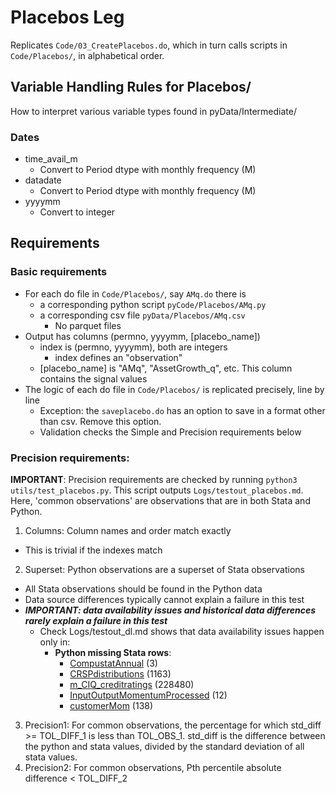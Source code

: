 # Placebos Leg

Replicates `Code/03_CreatePlacebos.do`, which in turn calls scripts in `Code/Placebos/`, in alphabetical order.

## Variable Handling Rules for Placebos/

How to interpret various variable types found in pyData/Intermediate/

### Dates
- time_avail_m  
    - Convert to Period dtype with monthly frequency (M)
- datadate
    - Convert to Period dtype with monthly frequency (M)
- yyyymm
    - Convert to integer

## Requirements

### Basic requirements
- For each do file in `Code/Placebos/`, say `AMq.do` there is
  - a corresponding python script `pyCode/Placebos/AMq.py`
  - a corresponding csv file `pyData/Placebos/AMq.csv`
    - No parquet files
- Output has columns (permno, yyyymm, [placebo_name])
  - index is (permno, yyyymm), both are integers
    - index defines an "observation"
  - [placebo_name] is "AMq", "AssetGrowth_q", etc. This column contains the signal values
- The logic of each do file in `Code/Placebos/` is replicated precisely, line by line
  - Exception: the `saveplacebo.do` has an option to save in a format other than csv. Remove this option.
  - Validation checks the Simple and Precision requirements below

### Precision requirements:
**IMPORTANT**: Precision requirements are checked by running `python3 utils/test_placebos.py`. This script outputs `Logs/testout_placebos.md`. Here, 'common observations' are observations that are in both Stata and Python.

1. Columns: Column names and order match exactly
  - This is trivial if the indexes match
2. Superset: Python observations are a superset of Stata observations
  - All Stata observations should be found in the Python data
  - Data source differences typically cannot explain a failure in this test
  - ***IMPORTANT: data availability issues and historical data differences rarely explain a failure in this test***
      - Check Logs/testout_dl.md shows that data availability issues happen only in:
        - **Python missing Stata rows**:
          - [CompustatAnnual](#compustatannual) (3)
          - [CRSPdistributions](#crspdistributions) (1163)
          - [m_CIQ_creditratings](#mciqcreditratings) (228480)
          - [InputOutputMomentumProcessed](#inputoutputmomentumprocessed) (12)
          - [customerMom](#customermom) (138)      
3. Precision1: For common observations, the percentage for which std_diff >= TOL_DIFF_1 is less than TOL_OBS_1. std_diff is the difference between the python and stata values, divided by the standard deviation of all stata values.
4. Precision2: For common observations, Pth percentile absolute difference < TOL_DIFF_2

